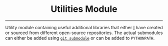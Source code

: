 <h1 align = "center">Utilities Module</h1>

---

<div align = "justify">

Utility module containing useful additional libraries that either [I](https://zenithclown.github.io/) have created or sourced from different open-source
repositories. The actual submodules can either be added using [`git submodule`](https://git-scm.com/docs/git-submodule) or can be added to `PYTHONPATH`.

</div>
